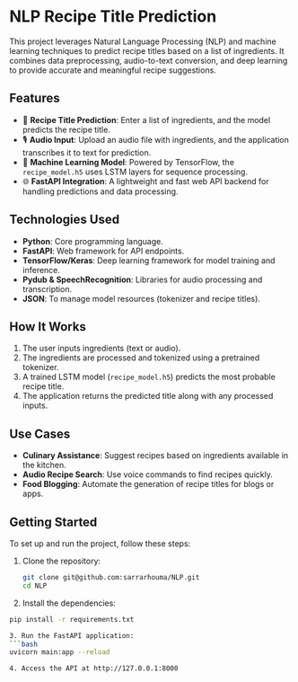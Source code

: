 # NLP Recipe Title Prediction

This project leverages Natural Language Processing (NLP) and machine learning techniques to predict recipe titles based on a list of ingredients. It combines data preprocessing, audio-to-text conversion, and deep learning to provide accurate and meaningful recipe suggestions.

## Features
- 🥗 **Recipe Title Prediction**: Enter a list of ingredients, and the model predicts the recipe title.
- 🎙️ **Audio Input**: Upload an audio file with ingredients, and the application transcribes it to text for prediction.
- 🤖 **Machine Learning Model**: Powered by TensorFlow, the `recipe_model.h5` uses LSTM layers for sequence processing.
- 🌐 **FastAPI Integration**: A lightweight and fast web API backend for handling predictions and data processing.

## Technologies Used
- **Python**: Core programming language.
- **FastAPI**: Web framework for API endpoints.
- **TensorFlow/Keras**: Deep learning framework for model training and inference.
- **Pydub & SpeechRecognition**: Libraries for audio processing and transcription.
- **JSON**: To manage model resources (tokenizer and recipe titles).

## How It Works
1. The user inputs ingredients (text or audio).
2. The ingredients are processed and tokenized using a pretrained tokenizer.
3. A trained LSTM model (`recipe_model.h5`) predicts the most probable recipe title.
4. The application returns the predicted title along with any processed inputs.

## Use Cases
- **Culinary Assistance**: Suggest recipes based on ingredients available in the kitchen.
- **Audio Recipe Search**: Use voice commands to find recipes quickly.
- **Food Blogging**: Automate the generation of recipe titles for blogs or apps.

## Getting Started
To set up and run the project, follow these steps:
1. Clone the repository:
   ```bash
   git clone git@github.com:sarrarhouma/NLP.git
   cd NLP
2. Install the dependencies:
 ```bash
pip install -r requirements.txt

3. Run the FastAPI application:
 ```bash
uvicorn main:app --reload

4. Access the API at http://127.0.0.1:8000
